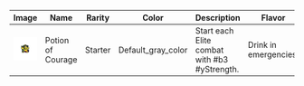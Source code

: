 | Image | Name | Rarity | Color | Description | Flavor |
| ----- | ---- | ------ | ----- | ----------- | ------ |
| ![](relics/thethorton-CouragePotion.png) | Potion of Courage | Starter | Default_gray_color | Start each Elite combat with #b3 #yStrength. | Drink in emergencies. |
